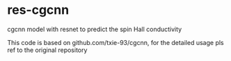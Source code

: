 # res-cgcnn
cgcnn model with resnet to predict the spin Hall conductivity

This code is based on github.com/txie-93/cgcnn, for the detailed usage pls ref to the original repository

